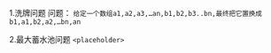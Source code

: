 1.洗牌问题
问题：
``给定一个数组a1,a2,a3,…an,b1,b2,b3..bn,最终把它置换成b1,a1,b2,a2,…bn,an``




2.最大蓄水池问题
``<placeholder>``


